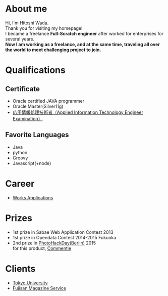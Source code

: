 About me
===

Hi, I'm Hitoshi Wada.  
Thank you for visiting my homepage!  
I became a freelance <b>Full-Scratch engineer</b> after worked for enterprises for several years.  
**Now I am working as a freelance, and at the same time, traveling all over the world to meet challenging project to join.**  

<h1 class="ui red tag huge label">Qualifications</h1>

## Certificate

- Oracle certified JAVA programmer
- Oracle Master(Silver11g)
- [応用情報処理技術者（Applied Information Technology Engineer Examination）](https://www.jitec.ipa.go.jp/1_11seido/ap.html)

## Favorite Languages

- Java
- python
- Groovy
- Javascript(+node)

<h1 class="ui red tag huge label">Career</h1>

- [Works Applications](http://www.worksap.com/)

<h1 class="ui red tag huge label">Prizes</h1>

- 1st prize in Sabae Web Application Contest 2013
- 1st prize in Opendata Contest 2014-2015 Fukuoka
- 2nd prize in [PhotoHackDay(Berlin)](https://www.eyeem.com/blog/2015/12/the-winning-hacks-from-photo-hack-day-4-berlin/) 2015  
  for this product, [Commentie](http://commentie.net) 

<h1 class="ui red tag huge label">Clients</h1>

- [Tokyo University](http://www.u-tokyo.ac.jp/en/index.html)
- [Fujisan Magazine Service](http://www.fujisan.co.jp/)

